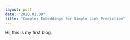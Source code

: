 ```yaml
---
layout: post
date: "2020.01.09"
title: "Complex Embeddings for Simple Link Prediction"
---
```


Hi, this is my first blog.

